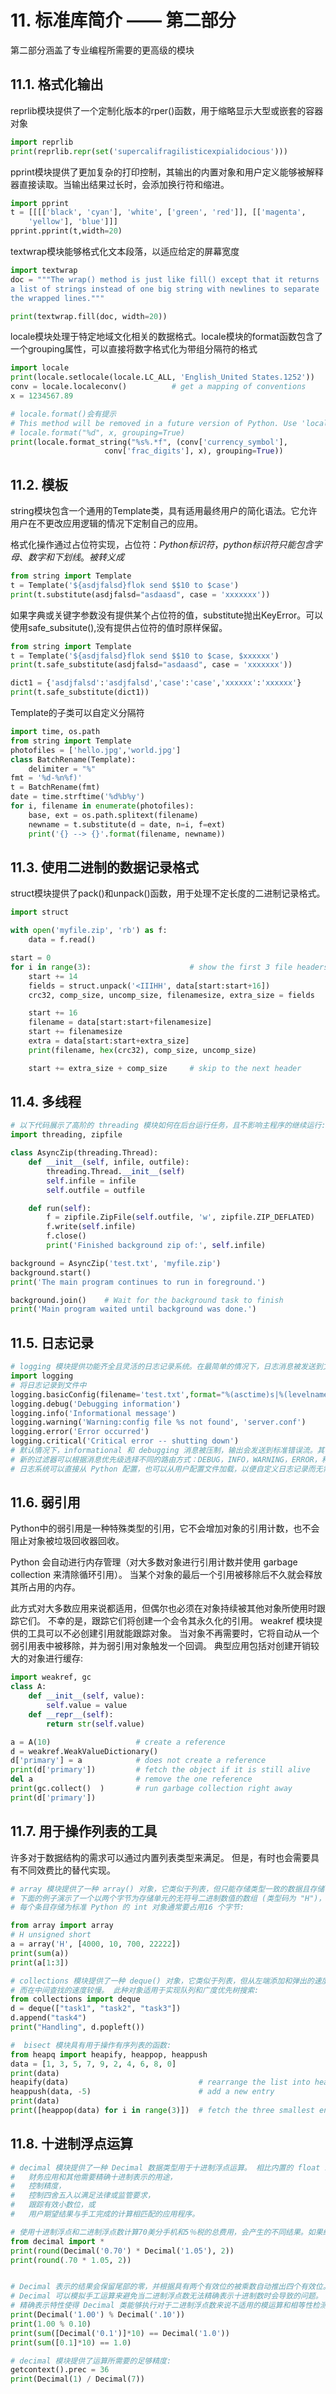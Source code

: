 # 11. 标准库简介 —— 第二部分

第二部分涵盖了专业编程所需要的更高级的模块

## 11.1. 格式化输出

reprlib模块提供了一个定制化版本的rper()函数，用于缩略显示大型或嵌套的容器对象

```python
import reprlib
print(reprlib.repr(set('supercalifragilisticexpialidocious')))
```

pprint模块提供了更加复杂的打印控制，其输出的内置对象和用户定义能够被解释器直接读取。当输出结果过长时，会添加换行符和缩进。

```python
import pprint
t = [[[['black', 'cyan'], 'white', ['green', 'red']], [['magenta',
    'yellow'], 'blue']]]
pprint.pprint(t,width=20)
```

textwrap模块能够格式化文本段落，以适应给定的屏幕宽度

```python
import textwrap
doc = """The wrap() method is just like fill() except that it returns
a list of strings instead of one big string with newlines to separate
the wrapped lines."""

print(textwrap.fill(doc, width=20))
```

locale模块处理于特定地域文化相关的数据格式。locale模块的format函数包含了一个grouping属性，可以直接将数字格式化为带组分隔符的格式

```python
import locale
print(locale.setlocale(locale.LC_ALL, 'English_United States.1252'))
conv = locale.localeconv()          # get a mapping of conventions
x = 1234567.89

# locale.format()会有提示
# This method will be removed in a future version of Python. Use 'locale.format_string()' instead.
# locale.format("%d", x, grouping=True)
print(locale.format_string("%s%.*f", (conv['currency_symbol'],
                     conv['frac_digits'], x), grouping=True))
```

## 11.2. 模板

string模块包含一个通用的Template类，具有适用最终用户的简化语法。它允许用户在不更改应用逻辑的情况下定制自己的应用。

格式化操作通过占位符实现，占位符：$Python标识符， python标识符只能包含字母、数字和下划线。$$被转义成$

```python
from string import Template
t = Template('${asdjfalsd}flok send $$10 to $case')
print(t.substitute(asdjfalsd="asdaasd", case = 'xxxxxxx'))
```

如果字典或关键字参数没有提供某个占位符的值，substitute抛出KeyError。可以使用safe_subsitute(),没有提供占位符的值时原样保留。

```python
from string import Template
t = Template('${asdjfalsd}flok send $$10 to $case, $xxxxxx')
print(t.safe_substitute(asdjfalsd="asdaasd", case = 'xxxxxxx'))

dict1 = {'asdjfalsd':'asdjfalsd','case':'case','xxxxxx':'xxxxxx'}
print(t.safe_substitute(dict1))
```

Template的子类可以自定义分隔符

```python
import time, os.path
from string import Template
photofiles = ['hello.jpg','world.jpg']
class BatchRename(Template):
    delimiter = "%"
fmt = '%d-%n%f)'
t = BatchRename(fmt)
date = time.strftime('%d%b%y')
for i, filename in enumerate(photofiles):
    base, ext = os.path.splitext(filename)
    newname = t.substitute(d = date, n=i, f=ext)
    print('{} --> {}'.format(filename, newname))
```

## 11.3. 使用二进制的数据记录格式

struct模块提供了pack()和unpack()函数，用于处理不定长度的二进制记录格式。

```python
import struct

with open('myfile.zip', 'rb') as f:
    data = f.read()

start = 0
for i in range(3):                      # show the first 3 file headers
    start += 14
    fields = struct.unpack('<IIIHH', data[start:start+16])
    crc32, comp_size, uncomp_size, filenamesize, extra_size = fields

    start += 16
    filename = data[start:start+filenamesize]
    start += filenamesize
    extra = data[start:start+extra_size]
    print(filename, hex(crc32), comp_size, uncomp_size)

    start += extra_size + comp_size     # skip to the next header
```



## 11.4. 多线程 

```python
# 以下代码展示了高阶的 threading 模块如何在后台运行任务，且不影响主程序的继续运行:
import threading, zipfile

class AsyncZip(threading.Thread):
    def __init__(self, infile, outfile):
        threading.Thread.__init__(self)
        self.infile = infile
        self.outfile = outfile

    def run(self):
        f = zipfile.ZipFile(self.outfile, 'w', zipfile.ZIP_DEFLATED)
        f.write(self.infile)
        f.close()
        print('Finished background zip of:', self.infile)

background = AsyncZip('test.txt', 'myfile.zip')
background.start()
print('The main program continues to run in foreground.')

background.join()    # Wait for the background task to finish
print('Main program waited until background was done.')
```

## 11.5. 日志记录

```python
# logging 模块提供功能齐全且灵活的日志记录系统。在最简单的情况下，日志消息被发送到文件或 sys.stderr
import logging
# 将日志记录到文件中
logging.basicConfig(filename='test.txt',format="%(asctime)s|%(levelname)s|%(filename)s|%(message)s", datefmt="%Y-%m-%d %H-%M-%S")
logging.debug('Debugging information')
logging.info('Informational message')
logging.warning('Warning:config file %s not found', 'server.conf')
logging.error('Error occurred')
logging.critical('Critical error -- shutting down')
# 默认情况下，informational 和 debugging 消息被压制，输出会发送到标准错误流。其他输出选项包括将消息转发到电子邮件，数据报，套接字或 HTTP 服务器。
# 新的过滤器可以根据消息优先级选择不同的路由方式：DEBUG，INFO，WARNING，ERROR，和 CRITICAL。
# 日志系统可以直接从 Python 配置，也可以从用户配置文件加载，以便自定义日志记录而无需更改应用程序。
```

## 11.6. 弱引用

Python中的弱引用是一种特殊类型的引用，它不会增加对象的引用计数，也不会阻止对象被垃圾回收器回收。

Python 会自动进行内存管理（对大多数对象进行引用计数并使用 garbage collection 来清除循环引用）。 当某个对象的最后一个引用被移除后不久就会释放其所占用的内存。

此方式对大多数应用来说都适用，但偶尔也必须在对象持续被其他对象所使用时跟踪它们。 不幸的是，跟踪它们将创建一个会令其永久化的引用。 weakref 模块提供的工具可以不必创建引用就能跟踪对象。 当对象不再需要时，它将自动从一个弱引用表中被移除，并为弱引用对象触发一个回调。 典型应用包括对创建开销较大的对象进行缓存:

```python
import weakref, gc
class A:
    def __init__(self, value):
        self.value = value
    def __repr__(self):
        return str(self.value)

a = A(10)                   # create a reference
d = weakref.WeakValueDictionary()
d['primary'] = a            # does not create a reference
print(d['primary'])         # fetch the object if it is still alive
del a                       # remove the one reference
print(gc.collect()  )       # run garbage collection right away
print(d['primary']) 
```

## 11.7. 用于操作列表的工具

许多对于数据结构的需求可以通过内置列表类型来满足。 但是，有时也会需要具有不同效费比的替代实现。

```python
# array 模块提供了一种 array() 对象，它类似于列表，但只能存储类型一致的数据且存储密集更高。 
# 下面的例子演示了一个以两个字节为存储单元的无符号二进制数值的数组 (类型码为 "H")，而对于普通列表来说，
# 每个条目存储为标准 Python 的 int 对象通常要占用16 个字节:

from array import array
# H unsigned short
a = array('H', [4000, 10, 700, 22222])
print(sum(a))
print(a[1:3])
```

```python
# collections 模块提供了一种 deque() 对象，它类似于列表，但从左端添加和弹出的速度较快，
# 而在中间查找的速度较慢。 此种对象适用于实现队列和广度优先树搜索:
from collections import deque
d = deque(["task1", "task2", "task3"])
d.append("task4")
print("Handling", d.popleft())
```

```python
#  bisect 模块具有用于操作有序列表的函数:
from heapq import heapify, heappop, heappush
data = [1, 3, 5, 7, 9, 2, 4, 6, 8, 0]
print(data)
heapify(data)                             # rearrange the list into heap order
heappush(data, -5)                        # add a new entry
print(data)
print([heappop(data) for i in range(3)])  # fetch the three smallest entries
```

## 11.8. 十进制浮点运算

```python
# decimal 模块提供了一种 Decimal 数据类型用于十进制浮点运算。 相比内置的 float 二进制浮点实现，该类特别适用于
#   财务应用和其他需要精确十进制表示的用途，
#   控制精度，
#   控制四舍五入以满足法律或监管要求，
#   跟踪有效小数位，或
#   用户期望结果与手工完成的计算相匹配的应用程序。

# 使用十进制浮点和二进制浮点数计算70美分手机和5％税的总费用，会产生的不同结果。如果结果四舍五入到最接近的分数差异会更大:
from decimal import *
print(round(Decimal('0.70') * Decimal('1.05'), 2))
print(round(.70 * 1.05, 2))


# Decimal 表示的结果会保留尾部的零，并根据具有两个有效位的被乘数自动推出四个有效位。 
# Decimal 可以模拟手工运算来避免当二进制浮点数无法精确表示十进制数时会导致的问题。
# 精确表示特性使得 Decimal 类能够执行对于二进制浮点数来说不适用的模运算和相等性检测:
print(Decimal('1.00') % Decimal('.10'))
print(1.00 % 0.10)
print(sum([Decimal('0.1')]*10) == Decimal('1.0'))
print(sum([0.1]*10) == 1.0)

# decimal 模块提供了运算所需要的足够精度:
getcontext().prec = 36
print(Decimal(1) / Decimal(7))
```